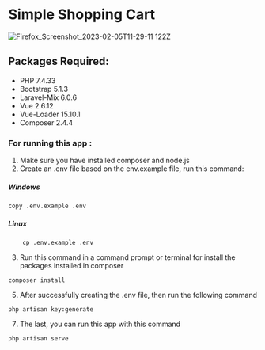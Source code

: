 # Simple Shopping Cart
![Firefox_Screenshot_2023-02-05T11-29-11 122Z](https://user-images.githubusercontent.com/65793636/216817853-adbe7e74-8644-49ea-bcea-541c3060bfe6.png)


## Packages Required:

- PHP 7.4.33
- Bootstrap 5.1.3
- Laravel-Mix 6.0.6
- Vue 2.6.12
- Vue-Loader 15.10.1
- Composer 2.4.4

### For running this app :
1. Make sure you have installed composer and node.js
2. Create an .env file based on the env.example file, run this command:

##### Windows
```
copy .env.example .env
```
##### Linux
```
    cp .env.example .env
```
3. Run this command in a command prompt or terminal for install the packages installed in composer
```
composer install
```
5. After successfully creating the .env file, then run the following command
```
php artisan key:generate
```
7. The last, you can run this app with this command
```
php artisan serve
```
